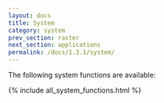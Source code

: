 ```yaml
---
layout: docs
title: System
category: system
prev_section: raster
next_section: applications
permalink: /docs/1.3.1/system/
---
```


The following system functions are available:

{% include all_system_functions.html %}
